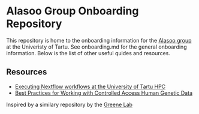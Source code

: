 # Alasoo Group Onboarding Repository
This repository is home to the onboarding information for the [Alasoo group](https://kauralasoo.github.io/) at the Univeristy of Tartu. See onboarding.md for the general onboarding information. Below is the list of other useful quides and resources.

## Resources

* [Executing Nextflow workflows at the University of Tartu HPC](resources/nextflow.md)
* [Best Practices for Working with Controlled Access Human Genetic Data](resources/controlled_access_data.md)

Inspired by a similary repository by the [Greene Lab](https://github.com/greenelab/onboarding)
